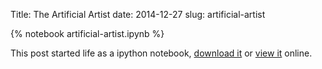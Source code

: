 Title: The Artificial Artist
date: 2014-12-27
slug: artificial-artist

{% notebook artificial-artist.ipynb %}

This post started life as a ipython notebook,
[download it](/downloads/notebooks/artificial-artist.ipynb)
or
[view it](http://nbviewer.ipython.org/url/betatim.github.io//downloads/notebooks/artificial-artist.ipynb) online.